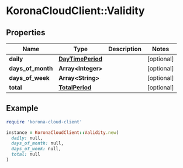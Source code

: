# KoronaCloudClient::Validity

## Properties

| Name | Type | Description | Notes |
| ---- | ---- | ----------- | ----- |
| **daily** | [**DayTimePeriod**](DayTimePeriod.md) |  | [optional] |
| **days_of_month** | **Array&lt;Integer&gt;** |  | [optional] |
| **days_of_week** | **Array&lt;String&gt;** |  | [optional] |
| **total** | [**TotalPeriod**](TotalPeriod.md) |  | [optional] |

## Example

```ruby
require 'korona-cloud-client'

instance = KoronaCloudClient::Validity.new(
  daily: null,
  days_of_month: null,
  days_of_week: null,
  total: null
)
```

